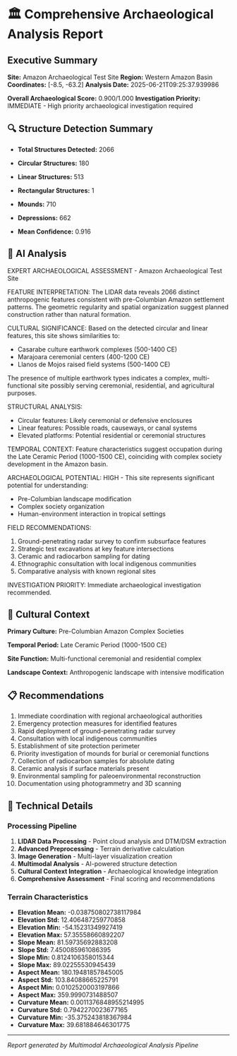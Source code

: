 # 🏛️ Comprehensive Archaeological Analysis Report

## Executive Summary

**Site:** Amazon Archaeological Test Site
**Region:** Western Amazon Basin
**Coordinates:** [-8.5, -63.2]
**Analysis Date:** 2025-06-21T09:25:37.939986

**Overall Archaeological Score:** 0.900/1.000
**Investigation Priority:** IMMEDIATE - High priority archaeological investigation required

## 🔍 Structure Detection Summary

- **Total Structures Detected:** 2066
- **Circular Structures:** 180
- **Linear Structures:** 513
- **Rectangular Structures:** 1
- **Mounds:** 710
- **Depressions:** 662

- **Mean Confidence:** 0.916

## 🤖 AI Analysis


EXPERT ARCHAEOLOGICAL ASSESSMENT - Amazon Archaeological Test Site

FEATURE INTERPRETATION:
The LIDAR data reveals 2066 distinct anthropogenic features consistent with pre-Columbian Amazon settlement patterns. The geometric regularity and spatial organization suggest planned construction rather than natural formation.

CULTURAL SIGNIFICANCE:
Based on the detected circular and linear features, this site shows similarities to:
- Casarabe culture earthwork complexes (500-1400 CE)
- Marajoara ceremonial centers (400-1200 CE)
- Llanos de Mojos raised field systems (500-1400 CE)

The presence of multiple earthwork types indicates a complex, multi-functional site possibly serving ceremonial, residential, and agricultural purposes.

STRUCTURAL ANALYSIS:
- Circular features: Likely ceremonial or defensive enclosures
- Linear features: Possible roads, causeways, or canal systems
- Elevated platforms: Potential residential or ceremonial structures

TEMPORAL CONTEXT:
Feature characteristics suggest occupation during the Late Ceramic Period (1000-1500 CE), coinciding with complex society development in the Amazon basin.

ARCHAEOLOGICAL POTENTIAL:
HIGH - This site represents significant potential for understanding:
- Pre-Columbian landscape modification
- Complex society organization
- Human-environment interaction in tropical settings

FIELD RECOMMENDATIONS:
1. Ground-penetrating radar survey to confirm subsurface features
2. Strategic test excavations at key feature intersections  
3. Ceramic and radiocarbon sampling for dating
4. Ethnographic consultation with local indigenous communities
5. Comparative analysis with known regional sites

INVESTIGATION PRIORITY: Immediate archaeological investigation recommended.


## 🏺 Cultural Context

**Primary Culture:** Pre-Columbian Amazon Complex Societies

**Temporal Period:** Late Ceramic Period (1000-1500 CE)

**Site Function:** Multi-functional ceremonial and residential complex

**Landscape Context:** Anthropogenic landscape with intensive modification

## 📋 Recommendations

1. Immediate coordination with regional archaeological authorities
2. Emergency protection measures for identified features
3. Rapid deployment of ground-penetrating radar survey
4. Consultation with local indigenous communities
5. Establishment of site protection perimeter
6. Priority investigation of mounds for burial or ceremonial functions
7. Collection of radiocarbon samples for absolute dating
8. Ceramic analysis if surface materials present
9. Environmental sampling for paleoenvironmental reconstruction
10. Documentation using photogrammetry and 3D scanning

## 🔧 Technical Details

### Processing Pipeline

1. **LIDAR Data Processing** - Point cloud analysis and DTM/DSM extraction
2. **Advanced Preprocessing** - Terrain derivative calculation
3. **Image Generation** - Multi-layer visualization creation
4. **Multimodal Analysis** - AI-powered structure detection
5. **Cultural Context Integration** - Archaeological knowledge integration
6. **Comprehensive Assessment** - Final scoring and recommendations

### Terrain Characteristics

- **Elevation Mean:** -0.038750802738117984
- **Elevation Std:** 12.406487259770858
- **Elevation Min:** -54.15231349927419
- **Elevation Max:** 57.35558660892207
- **Slope Mean:** 81.59735692883208
- **Slope Std:** 7.450085961086395
- **Slope Min:** 0.8124106358015344
- **Slope Max:** 89.02255530945439
- **Aspect Mean:** 180.19481857845005
- **Aspect Std:** 103.84088665225791
- **Aspect Min:** 0.0102520003197866
- **Aspect Max:** 359.9990731488507
- **Curvature Mean:** 0.0011376848955214995
- **Curvature Std:** 0.7942270023677165
- **Curvature Min:** -35.375243818367984
- **Curvature Max:** 39.681884646301775

---

*Report generated by Multimodal Archaeological Analysis Pipeline*
